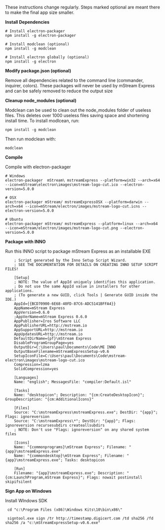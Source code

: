 These instructions change regularly.  Steps marked optional are meant there to make the final app size smaller.

**Install Dependencies**

```shell
# Install electron-packager
npm install -g electron-packager

# Install modclean (optional)
npm install -g modclean

# Install electron globally (optional)
npm install -g electron
```

**Modify package.json (optional)**

Remove all dependencies related to the command line (commander, inquirer, colors).  These packages will never be used by mStream Express and can be safely removed to reduce the output size

**Cleanup node_modules (optional)**

Modclean can be used to clean out the node_modules folder of useless files.  This deletes over 1000 useless files saving space and shortening install time.  To install modlcean, run:

```
npm install -g modclean
```

Then run modclean with:

```
modclean
```

**Compile**

Compile with electron-packager

```shell
# Windows
electron-packager  mStream\ mstreamExpress --platform=win32 --arch=x64 --icon=mStream\electron\images\mstream-logo-cut.ico --electron-version=5.0.0

# OSX
electron-packager mStream/ mstreamExpressOSX --platform=darwin --arch=x64 --icon=mStream/electron/images/mstream-logo-cut.icns --electron-version=5.0.0

# Ubuntu
electron-packager mStream/ mstreamExpress --platform=linux --arch=x64 --icon=mStream/electron/images/mstream-logo-cut.png --electron-version=5.0.0
```

**Package with INNO**

Run this INNO script to package mStream Express as an installable EXE

```
    ; Script generated by the Inno Setup Script Wizard.
    ; SEE THE DOCUMENTATION FOR DETAILS ON CREATING INNO SETUP SCRIPT FILES!

    [Setup]
    ; NOTE: The value of AppId uniquely identifies this application.
    ; Do not use the same AppId value in installers for other applications.
    ; (To generate a new GUID, click Tools | Generate GUID inside the IDE.)
    AppId={{BCD70900-6E68-40FD-87C6-ADC5141BFFA4}}
    AppName=mStream Express
    AppVersion=0.6.0
    ;AppVerName=mStream Express 0.6.0
    AppPublisher=Iros Software LLC
    AppPublisherURL=http://mstream.io
    AppSupportURL=http://mstream.io
    AppUpdatesURL=http://mstream.io
    DefaultDirName={pf}\mStream Express
    DisableProgramGroupPage=yes
    OutputDir=C:\Users\paul\Documents\Code\ME INNO
    OutputBaseFilename=mStreamExpressSetup-v0.6
    SetupIconFile=C:\Users\paul\Documents\Code\mstream-electron\images\mstream-logo-cut.ico
    Compression=lzma
    SolidCompression=yes

    [Languages]
    Name: "english"; MessagesFile: "compiler:Default.isl"

    [Tasks]
    Name: "desktopicon"; Description: "{cm:CreateDesktopIcon}"; GroupDescription: "{cm:AdditionalIcons}"

    [Files]
    Source: "C:\mstreamExpress\mstreamExpress.exe"; DestDir: "{app}"; Flags: ignoreversion
    Source: "C:\mstreamExpress\*"; DestDir: "{app}"; Flags: ignoreversion recursesubdirs createallsubdirs
    ; NOTE: Don't use "Flags: ignoreversion" on any shared system files

    [Icons]
    Name: "{commonprograms}\mStream Express"; Filename: "{app}\mstreamExpress.exe"
    Name: "{commondesktop}\mStream Express"; Filename: "{app}\mstreamExpress.exe"; Tasks: desktopicon

    [Run]
    Filename: "{app}\mstreamExpress.exe"; Description: "{cm:LaunchProgram,mStream Express}"; Flags: nowait postinstall skipifsilent
```

**Sign App on Windows**

Install WIndows SDK

```
 cd "c:\Program Files (x86)\Windows Kits\10\bin\x86\"

 signtool.exe sign /tr http://timestamp.digicert.com /td sha256 /fd sha256 /a "c:\mStreamExpressSetup-v0.6.exe"
 ```
 